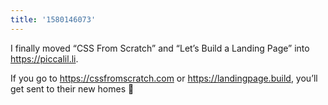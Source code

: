 ```yaml
---
title: '1580146073'
---
```

I finally moved “CSS From Scratch” and “Let’s Build a Landing Page” into <https://piccalil.li>.

If you go to <https://cssfromscratch.com> or <https://landingpage.build>, you’ll get sent to their new homes 🏡
